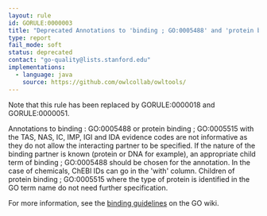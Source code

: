 ```yaml
---
layout: rule
id: GORULE:0000003
title: "Deprecated Annotations to 'binding ; GO:0005488' and 'protein binding ; GO:0005515' should be made with IPI and an interactor in the 'with' field"
type: report
fail_mode: soft
status: deprecated
contact: "go-quality@lists.stanford.edu"
implementations:
  - language: java 
    source: https://github.com/owlcollab/owltools/
---
```

Note that this rule has been replaced by GORULE:0000018 and GORULE:0000051.

Annotations to binding : GO:0005488 or protein binding ; GO:0005515 with
the TAS, NAS, IC, IMP, IGI and IDA evidence codes are not informative as
they do not allow the interacting partner to be specified. If the nature
of the binding partner is known (protein or DNA for example), an
appropriate child term of binding ; GO:0005488 should be chosen for the
annotation. In the case of chemicals, ChEBI IDs can go in the 'with'
column. Children of protein binding ; GO:0005515 where the type of
protein is identified in the GO term name do not need further
specification.

For more information, see the [binding
guidelines](http://wiki.geneontology.org/index.php/Binding_Guidelines)
on the GO wiki.
